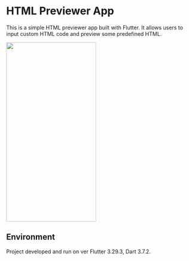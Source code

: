 # HTML Previewer App

This is a simple HTML previewer app built with Flutter. It allows users to input custom HTML code and preview some predefined HTML.

<img src="/demo.gif" width="240" height="480"/>

## Environment

Project developed and run on ver Flutter 3.29.3, Dart 3.7.2.

